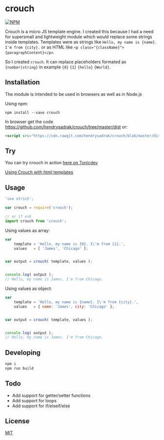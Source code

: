 # crouch

[![NPM](https://nodei.co/npm/crouch.png?compact=true)](https://nodei.co/npm/crouch/)

Crouch is a micro JS template engine. I created this because I had a need for supersmall and lightweight module which would replace some strings inside templates. Templates were as strings like `Hello, my name is {name}. I'm from {city}.` or as HTML like `<p class="{className}">{paragraphContent}</p>`.

So I created `crouch`. It can replace placeholders formated as `{number|string}` in example `{0}` `{1}` `{hello}` `{World}`.


## Installation

The module is intended to be used in browsers as well as in Node.js


Using npm:
```
npm install --save crouch
```

In browser get the code https://github.com/hendrysadrak/crouch/tree/master/dist or:
```html
<script src="https://cdn.rawgit.com/hendrysadrak/crouch/blob/master/dist/crouch.js"></script>
```


## Try

You can try crouch in action [here on Tonicdev](https://tonicdev.com/hendrysadrak/crouch-example-01)

[Using Crouch with html templates](https://tonicdev.com/hendrysadrak/crouch-example-2)


## Usage

```javascript
'use strict';

var crouch = require('crouch');

// or if es6
import crouch from 'crouch';
```

Using values as array:

```javascript
var
    template = 'Hello, my name is {0}. I\'m from {1}.',
    values   = [ 'James', 'Chicago' ];


var output = crouch( template, values );


console.log( output );
// Hello, my name is James. I'm from Chicago.
```

Using values as object:

```javascript
var
    template = 'Hello, my name is {name}. I\'m from {city}.',
    values   = { name: 'James', city: 'Chicago' };


var output = crouch( template, values );


console.log( output );
// Hello, my name is James. I'm from Chicago.
```


## Developing
```bash
npm i
npm run build
```


## Todo

* Add support for getter/setter functions
* Add support for loops
* Add support for if/elseif/else


## License

[MIT](LICENSE)
